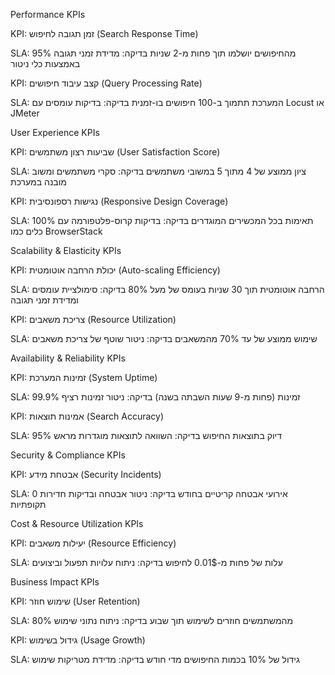 Performance KPIs


KPI: זמן תגובה לחיפוש (Search Response Time)

SLA: 95% מהחיפושים יושלמו תוך פחות מ-2 שניות
בדיקה: מדידת זמני תגובה באמצעות כלי ניטור


KPI: קצב עיבוד חיפושים (Query Processing Rate)

SLA: המערכת תתמוך ב-100 חיפושים בו-זמנית
בדיקה: בדיקות עומסים עם Locust או JMeter




User Experience KPIs


KPI: שביעות רצון משתמשים (User Satisfaction Score)

SLA: ציון ממוצע של 4 מתוך 5 במשובי משתמשים
בדיקה: סקרי משתמשים ומשוב מובנה במערכת


KPI: נגישות רספונסיבית (Responsive Design Coverage)

SLA: 100% תאימות בכל המכשירים המוגדרים
בדיקה: בדיקות קרוס-פלטפורמה עם כלים כמו BrowserStack




Scalability & Elasticity KPIs


KPI: יכולת הרחבה אוטומטית (Auto-scaling Efficiency)

SLA: הרחבה אוטומטית תוך 30 שניות בעומס של מעל 80%
בדיקה: סימולציית עומסים ומדידת זמני תגובה


KPI: צריכת משאבים (Resource Utilization)

SLA: שימוש ממוצע של עד 70% מהמשאבים
בדיקה: ניטור שוטף של צריכת משאבים




Availability & Reliability KPIs


KPI: זמינות המערכת (System Uptime)

SLA: 99.9% זמינות (פחות מ-9 שעות השבתה בשנה)
בדיקה: ניטור זמינות רציף


KPI: אמינות תוצאות (Search Accuracy)

SLA: 95% דיוק בתוצאות החיפוש
בדיקה: השוואה לתוצאות מוגדרות מראש




Security & Compliance KPIs


KPI: אבטחת מידע (Security Incidents)

SLA: 0 אירועי אבטחה קריטיים בחודש
בדיקה: ניטור אבטחה ובדיקות חדירות תקופתיות




Cost & Resource Utilization KPIs


KPI: יעילות משאבים (Resource Efficiency)

SLA: עלות של פחות מ-0.01$ לחיפוש
בדיקה: ניתוח עלויות תפעול וביצועים




Business Impact KPIs


KPI: שימוש חוזר (User Retention)

SLA: 80% מהמשתמשים חוזרים לשימוש תוך שבוע
בדיקה: ניתוח נתוני שימוש


KPI: גידול בשימוש (Usage Growth)

SLA: גידול של 10% בכמות החיפושים מדי חודש
בדיקה: מדידת מטריקות שימוש
